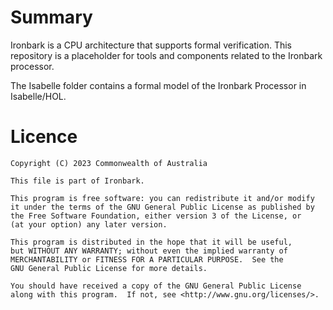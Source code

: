 # Summary
Ironbark is a CPU architecture that supports formal verification. This repository is a placeholder for tools and components related to the Ironbark processor.

The Isabelle folder contains a formal model of the Ironbark Processor in Isabelle/HOL.  

# Licence
    Copyright (C) 2023 Commonwealth of Australia

    This file is part of Ironbark.

    This program is free software: you can redistribute it and/or modify
    it under the terms of the GNU General Public License as published by
    the Free Software Foundation, either version 3 of the License, or
    (at your option) any later version.

    This program is distributed in the hope that it will be useful,
    but WITHOUT ANY WARRANTY; without even the implied warranty of
    MERCHANTABILITY or FITNESS FOR A PARTICULAR PURPOSE.  See the
    GNU General Public License for more details.

    You should have received a copy of the GNU General Public License
    along with this program.  If not, see <http://www.gnu.org/licenses/>.
